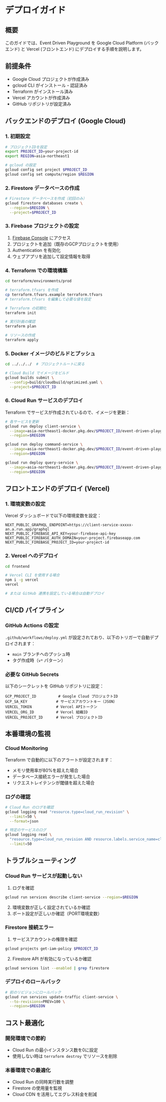 # デプロイガイド

## 概要

このガイドでは、Event Driven Playground を Google Cloud Platform (バックエンド) と Vercel (フロントエンド) にデプロイする手順を説明します。

## 前提条件

- Google Cloud プロジェクトが作成済み
- gcloud CLI がインストール・認証済み
- Terraform がインストール済み
- Vercel アカウントが作成済み
- GitHub リポジトリが設定済み

## バックエンドのデプロイ (Google Cloud)

### 1. 初期設定

```bash
# プロジェクトIDを設定
export PROJECT_ID=your-project-id
export REGION=asia-northeast1

# gcloud の設定
gcloud config set project $PROJECT_ID
gcloud config set compute/region $REGION
```

### 2. Firestore データベースの作成

```bash
# Firestore データベースを作成（初回のみ）
gcloud firestore databases create \
  --region=$REGION \
  --project=$PROJECT_ID
```

### 3. Firebase プロジェクトの設定

1. [Firebase Console](https://console.firebase.google.com) にアクセス
2. プロジェクトを追加（既存のGCPプロジェクトを使用）
3. Authentication を有効化
4. ウェブアプリを追加して設定情報を取得

### 4. Terraform での環境構築

```bash
cd terraform/environments/prod

# terraform.tfvars を作成
cp terraform.tfvars.example terraform.tfvars
# terraform.tfvars を編集して必要な値を設定

# Terraform の初期化
terraform init

# 実行計画の確認
terraform plan

# リソースの作成
terraform apply
```

### 5. Docker イメージのビルドとプッシュ

```bash
cd ../../../  # プロジェクトルートに戻る

# Cloud Build でイメージをビルド
gcloud builds submit \
  --config=build/cloudbuild/optimized.yaml \
  --project=$PROJECT_ID
```

### 6. Cloud Run サービスのデプロイ

Terraform でサービスが作成されているので、イメージを更新：

```bash
# 各サービスを更新
gcloud run deploy client-service \
  --image=asia-northeast1-docker.pkg.dev/$PROJECT_ID/event-driven-playground/client-service:latest \
  --region=$REGION

gcloud run deploy command-service \
  --image=asia-northeast1-docker.pkg.dev/$PROJECT_ID/event-driven-playground/command-service:latest \
  --region=$REGION

gcloud run deploy query-service \
  --image=asia-northeast1-docker.pkg.dev/$PROJECT_ID/event-driven-playground/query-service:latest \
  --region=$REGION
```

## フロントエンドのデプロイ (Vercel)

### 1. 環境変数の設定

Vercel ダッシュボードで以下の環境変数を設定：

```
NEXT_PUBLIC_GRAPHQL_ENDPOINT=https://client-service-xxxxx-an.a.run.app/graphql
NEXT_PUBLIC_FIREBASE_API_KEY=your-firebase-api-key
NEXT_PUBLIC_FIREBASE_AUTH_DOMAIN=your-project.firebaseapp.com
NEXT_PUBLIC_FIREBASE_PROJECT_ID=your-project-id
```

### 2. Vercel へのデプロイ

```bash
cd frontend

# Vercel CLI を使用する場合
npm i -g vercel
vercel

# または GitHub 連携を設定している場合は自動デプロイ
```

## CI/CD パイプライン

### GitHub Actions の設定

`.github/workflows/deploy.yml` が設定されており、以下のトリガーで自動デプロイされます：

- `main` ブランチへのプッシュ時
- タグ作成時（`v*` パターン）

### 必要な GitHub Secrets

以下のシークレットを GitHub リポジトリに設定：

```
GCP_PROJECT_ID          # Google Cloud プロジェクトID
GCP_SA_KEY             # サービスアカウントキー（JSON）
VERCEL_TOKEN           # Vercel APIトークン
VERCEL_ORG_ID          # Vercel 組織ID
VERCEL_PROJECT_ID      # Vercel プロジェクトID
```

## 本番環境の監視

### Cloud Monitoring

Terraform で自動的に以下のアラートが設定されます：

- メモリ使用率が80%を超えた場合
- データベース接続エラーが発生した場合
- リクエストレイテンシが閾値を超えた場合

### ログの確認

```bash
# Cloud Run のログを確認
gcloud logging read "resource.type=cloud_run_revision" \
  --limit=50 \
  --format=json

# 特定のサービスのログ
gcloud logging read \
  "resource.type=cloud_run_revision AND resource.labels.service_name=client-service" \
  --limit=50
```

## トラブルシューティング

### Cloud Run サービスが起動しない

1. ログを確認
```bash
gcloud run services describe client-service --region=$REGION
```

2. 環境変数が正しく設定されているか確認
3. ポート設定が正しいか確認（PORT環境変数）

### Firestore 接続エラー

1. サービスアカウントの権限を確認
```bash
gcloud projects get-iam-policy $PROJECT_ID
```

2. Firestore API が有効になっているか確認
```bash
gcloud services list --enabled | grep firestore
```

### デプロイのロールバック

```bash
# 前のリビジョンにロールバック
gcloud run services update-traffic client-service \
  --to-revisions=PREV=100 \
  --region=$REGION
```

## コスト最適化

### 開発環境での節約

- Cloud Run の最小インスタンス数を0に設定
- 使用しない時は `terraform destroy` でリソースを削除

### 本番環境での最適化

- Cloud Run の同時実行数を調整
- Firestore の使用量を監視
- Cloud CDN を活用してエグレス料金を削減